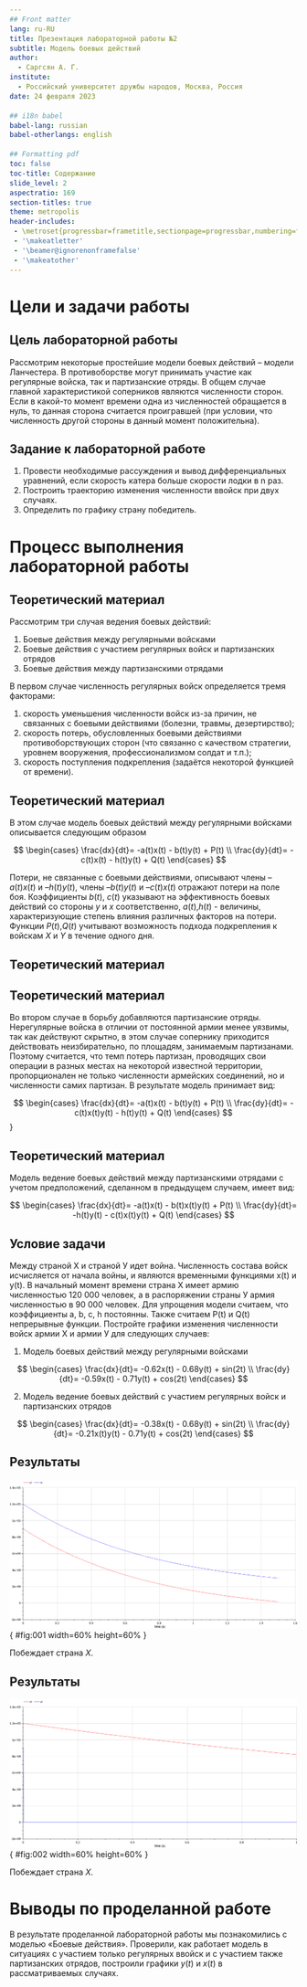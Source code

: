 ```yaml
---
## Front matter
lang: ru-RU
title: Презентация лабораторной работы №2
subtitle: Модель боевых действий
author:
  - Саргсян А. Г.
institute:
  - Российский университет дружбы народов, Москва, Россия
date: 24 февраля 2023

## i18n babel
babel-lang: russian
babel-otherlangs: english

## Formatting pdf
toc: false
toc-title: Содержание
slide_level: 2
aspectratio: 169
section-titles: true
theme: metropolis
header-includes:
 - \metroset{progressbar=frametitle,sectionpage=progressbar,numbering=fraction}
 - '\makeatletter'
 - '\beamer@ignorenonframefalse'
 - '\makeatother'
---
```


# Цели и задачи работы

## Цель лабораторной работы

Рассмотрим некоторые простейшие модели боевых действий – модели
Ланчестера. В противоборстве могут принимать участие как регулярные войска,
так и партизанские отряды. В общем случае главной характеристикой соперников
являются численности сторон. Если в какой-то момент времени одна из
численностей обращается в нуль, то данная сторона считается проигравшей (при
условии, что численность другой стороны в данный момент положительна).

## Задание к лабораторной работе

1. Провести необходимые рассуждения и вывод дифференциальных уравнений, если скорость катера больше скорости лодки в n раз.
2. Построить траекторию изменения численности ввойск при двух случаях. 
3. Определить по графику страну победитель.

# Процесс выполнения лабораторной работы

## Теоретический материал 

Рассмотрим три случая ведения боевых действий: 
1. Боевые действия между регулярными войсками 
2. Боевые действия с участием регулярных войск и партизанских отрядов 
3. Боевые действия между партизанскими отрядами 

В первом случае численность регулярных войск определяется тремя факторами:

1. скорость уменьшения численности войск из-за причин, не связанных с боевыми действиями (болезни, травмы, дезертирство);
2. скорость потерь, обусловленных боевыми действиями противоборствующих сторон (что связанно с качеством стратегии, уровнем вооружения, профессионализмом солдат и т.п.);
3. скорость поступления подкрепления (задаётся некоторой функцией от времени). 

## Теоретический материал 

В этом случае модель боевых действий между регулярными войсками описывается следующим образом

$$
 \begin{cases}
	\frac{dx}{dt}= -a(t)x(t) - b(t)y(t) + P(t)
	\\   
	\frac{dy}{dt}= -c(t)x(t) - h(t)y(t) + Q(t)
 \end{cases}
$$

Потери, не связанные с боевыми действиями, описывают члены $–a(t)x(t)$ и $–h(t)y(t)$, члены $–b(t)y(t)$ и $–c(t)x(t)$ отражают потери на поле боя. Коэффициенты $b(t)$, $c(t)$ указывают на эффективность боевых действий со стороны $y$ и $x$ соответственно, $a(t)$,$h(t)$  - величины, характеризующие степень влияния различных факторов на потери. Функции $P(t)$,$Q(t)$  учитывают возможность подхода подкрепления к войскам $X$ и $Y$ в течение одного дня. 

## Теоретический материал 


## Теоретический материал 

Во втором случае в борьбу добавляются партизанские отряды. Нерегулярные войска в отличии от постоянной армии менее уязвимы, так как действуют скрытно, в этом случае сопернику приходится действовать неизбирательно, по площадям, занимаемым партизанами. Поэтому считается, что темп потерь партизан, проводящих свои операции в разных местах на некоторой известной территории, пропорционален не только численности армейских соединений, но и численности самих партизан. В результате модель принимает вид:

$$
 \begin{cases}
	\frac{dx}{dt}= -a(t)x(t) - b(t)y(t) + P(t)
	\\   
	\frac{dy}{dt}= -c(t)x(t)y(t) - h(t)y(t) + Q(t)
 \end{cases}
$$}

## Теоретический материал 

Модель ведение боевых действий между партизанскими отрядами с учетом предположений, сделанном в предыдущем случаем, имеет вид:

$$
 \begin{cases}
	\frac{dx}{dt}= -a(t)x(t) - b(t)x(t)y(t) + P(t)
	\\   
	\frac{dy}{dt}= -h(t)y(t) - c(t)x(t)y(t) + Q(t)
 \end{cases}
$$

## Условие задачи

Между страной Х и страной У идет война. Численность состава войск
исчисляется от начала войны, и являются временными функциями
x(t) и y(t). В начальный момент времени страна Х имеет армию численностью 120 000 человек,
а в распоряжении страны У армия численностью в 90 000 человек. Для упрощения модели считаем, 
что коэффициенты a, b, c, h постоянны. Также считаем P(t) и Q(t)
непрерывные функции. Постройте графики изменения численности войск армии Х и армии У для
следующих случаев:

1. Модель боевых действий между регулярными войсками

$$
 \begin{cases}
	\frac{dx}{dt}= -0.62x(t) - 0.68y(t) + sin(2t)
	\\   
	\frac{dy}{dt}= -0.59x(t) - 0.71y(t) + cos(2t)
 \end{cases}
$$

2. Модель ведение боевых действий с участием регулярных войск и
партизанских отрядов

$$
 \begin{cases}
	\frac{dx}{dt}= -0.38x(t) - 0.68y(t) + sin(2t)
	\\   
	\frac{dy}{dt}= -0.21x(t)y(t) - 0.71y(t) + cos(2t)
 \end{cases}
$$

## Результаты

![траектории для случая 1](image/lab3om1.png){ #fig:001 width=60% height=60% }

Побеждает страна $X$.

## Результаты

![траектории для случая 2](image/lab3om2.png){ #fig:002 width=60% height=60% }

Побеждает страна $X$.


# Выводы по проделанной работе

В результате проделанной лабораторной работы мы познакомились с моделью «Боевые действия». 
Проверили, как работает модель в ситуациях с участием только регулярных ввойск и с участием также партизанских отрядов,
построили графики $y(t)$ и $x(t)$ в рассматриваемых случаях.

